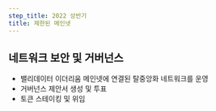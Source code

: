 ```yaml
---
step_title: 2022 상반기
title: 제한된 메인넷
---
```


## 네트워크 보안 및 거버넌스

- 밸리데이터 이더리움 메인넷에 연결된 탈중앙화 네트워크를 운영
- 거버넌스 제안서 생성 및 투표
- 토큰 스테이킹 및 위임
